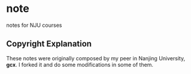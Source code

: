 # note
notes for NJU courses
## Copyright Explanation
These notes were originally composed by my peer in Nanjing University, **gcx**. I forked it and do some modifications in some of them.
